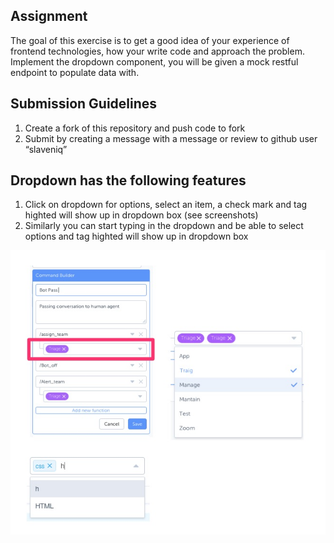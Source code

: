 ## Assignment
The goal of this exercise is to get a good idea of your experience of frontend technologies, how your write code and approach the problem.  Implement the dropdown component, you will be given a mock restful endpoint to populate data with. 

## Submission Guidelines
1. Create a fork of this repository and push code to fork
2. Submit by creating a message with a message or review to github user “slaveniq”

## Dropdown has the following features
1. Click on dropdown for options, select an item, a check mark and tag highted will show up in dropdown box (see screenshots)
2. Similarly you can start typing in the dropdown and be able to select options and tag highted will show up in dropdown box

![Alt text](Frontend_Assignment.jpg "")
